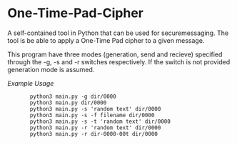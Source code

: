 # One-Time-Pad-Cipher
 A self-contained tool in Python that can be used for securemessaging. The tool is be able to apply a One-Time Pad cipher to a given message.
 
 This program have three modes (generation, send and recieve) specified through the -g, -s and -r switches respectively. If the switch is not provided generation mode is assumed.
 
 
 *Example Usage*
 ```
        python3 main.py -g dir/0000
        python3 main.py dir/0000
        python3 main.py -s 'random text' dir/0000
        python3 main.py -s -f filename dir/0000
        python3 main.py -s -t 'random text' dir/0000
        python3 main.py -r 'random text' dir/0000
        python3 main.py -r dir-0000-00t dir/0000
        
```
